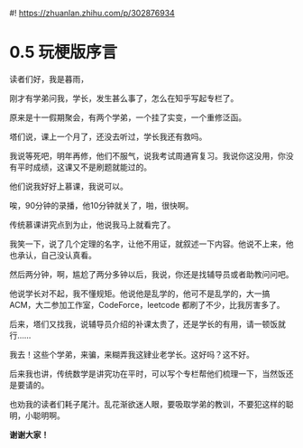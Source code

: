 #! https://zhuanlan.zhihu.com/p/302876934
# 0.5 玩梗版序言

读者们好，我是暮雨，

刚才有学弟问我，学长，发生甚么事了，怎么在知乎写起专栏了。

原来是十一假期聚会，有两个学弟，一个挂了实变，一个重修泛函。

塔们说，课上一个月了，还没去听过，学长我还有救吗。

我说等死吧，明年再修，他们不服气，说我考试周通宵复习。我说你这没用，你没有平时成绩，这课又不是刷题就能过的。

他们说我好好上慕课，我说可以。

唉，90分钟的录播，他10分钟就关了，啪，很快啊。

传统慕课讲究点到为止，他说我马上就看完了。

我笑一下，说了几个定理的名字，让他不用证，就叙述一下内容。他说不上来，他也承认，自己没认真看。

然后两分钟，啊，尴尬了两分多钟以后，我说，你还是找辅导员或者助教问问吧。

他说学长对不起，我不懂规矩。他说他是乱学的，他可不是乱学的，大一搞ACM，大二参加工作室，CodeForce，leetcode 都刷了不少，比我厉害多了。

后来，塔们又找我，说辅导员介绍的补课太贵了，还是学长的有用，请一顿饭就行……

我去！这些个学弟，来骗，来糊弄我这肄业老学长。这好吗？这不好。

后来我也讲，传统数学是讲究功在平时，可以写个专栏帮他们梳理一下，当然饭还是要请的。

也劝我的读者们耗子尾汁。乱花渐欲迷人眼，要吸取学弟的教训，不要犯这样的聪明，小聪明啊。

**谢谢大家！**